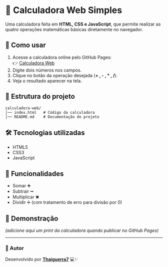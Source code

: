 # 🧮 Calculadora Web Simples

Uma calculadora feita em **HTML, CSS e JavaScript**, que permite realizar as quatro operações matemáticas básicas diretamente no navegador.

## 🚀 Como usar
1. Acesse a calculadora online pelo GitHub Pages:  
   👉 [Calculadora Web](https://thaiguerra7.github.io/calculadora-web/)  
2. Digite dois números nos campos.  
3. Clique no botão da operação desejada (**+ , - , * , /**).  
4. Veja o resultado aparecer na tela.  

## 📂 Estrutura do projeto
```
calculadora-web/
│── index.html   # Código da calculadora
│── README.md    # Documentação do projeto
```

## 🛠️ Tecnologias utilizadas
- HTML5  
- CSS3  
- JavaScript  

## 🌟 Funcionalidades
- Somar ➕  
- Subtrair ➖  
- Multiplicar ✖  
- Dividir ➗ (com tratamento de erro para divisão por 0)  

## 📸 Demonstração
*(adicione aqui um print da calculadora quando publicar no GitHub Pages)*  

---

### 📌 Autor
Desenvolvido por [**Thaiguerra7**](https://github.com/Thaiguerra7) 💻✨

